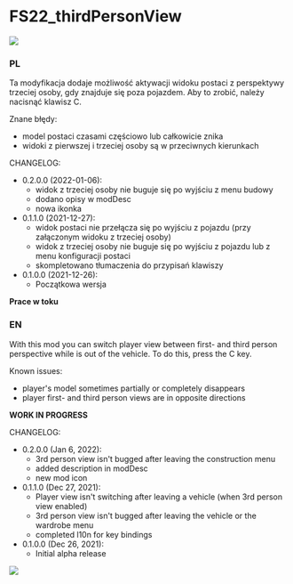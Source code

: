# FS22_thirdPersonView

<img src="https://abload.de/img/icon_tpvtfjrq.png" align="center"/>

### PL
Ta modyfikacja dodaje możliwość aktywacji widoku postaci z perspektywy trzeciej osoby, gdy znajduje się poza pojazdem.
Aby to zrobić, należy nacisnąć klawisz C.

Znane błędy:
* model postaci czasami częściowo lub całkowicie znika
* widoki z pierwszej i trzeciej osoby są w przeciwnych kierunkach

CHANGELOG:
* 0.2.0.0 (2022-01-06):
  * widok z trzeciej osoby nie buguje się po wyjściu z menu budowy
  * dodano opisy w modDesc
  * nowa ikonka
* 0.1.1.0 (2021-12-27):
  * widok postaci nie przełącza się po wyjściu z pojazdu (przy załączonym widoku z trzeciej osoby)
  * widok z trzeciej osoby nie buguje się po wyjściu z pojazdu lub z menu konfiguracji postaci
  * skompletowano tłumaczenia do przypisań klawiszy
* 0.1.0.0 (2021-12-26):
  * Początkowa wersja

**Prace w toku**

### EN
With this mod you can switch player view between first- and third person perspective while is out of the vehicle.
To do this, press the C key.

Known issues:
* player's model sometimes partially or completely disappears
* player first- and third person views are in opposite directions

**WORK IN PROGRESS**

CHANGELOG:
* 0.2.0.0 (Jan 6, 2022):
  * 3rd person view isn't bugged after leaving the construction menu
  * added description in modDesc
  * new mod icon
* 0.1.1.0 (Dec 27, 2021):
  * Player view isn't switching after leaving a vehicle (when 3rd person view enabled)
  * 3rd person view isn't bugged after leaving the vehicle or the wardrobe menu
  * completed l10n for key bindings
* 0.1.0.0 (Dec 26, 2021):
  * Initial alpha release

<img src="https://abload.de/img/fsscreen_2021_12_26_053ki4.png" align="center"/>
